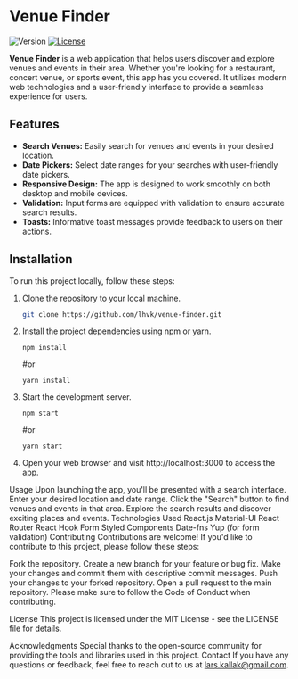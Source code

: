 # Venue Finder

![Version](https://img.shields.io/badge/version-0.1.0-blue.svg)
[![License](https://img.shields.io/badge/license-MIT-green.svg)](LICENSE)

**Venue Finder** is a web application that helps users discover and explore venues and events in their area. Whether you're looking for a restaurant, concert venue, or sports event, this app has you covered. It utilizes modern web technologies and a user-friendly interface to provide a seamless experience for users.

## Features

- **Search Venues:** Easily search for venues and events in your desired location.
- **Date Pickers:** Select date ranges for your searches with user-friendly date pickers.
- **Responsive Design:** The app is designed to work smoothly on both desktop and mobile devices.
- **Validation:** Input forms are equipped with validation to ensure accurate search results.
- **Toasts:** Informative toast messages provide feedback to users on their actions.

## Installation

To run this project locally, follow these steps:

1. Clone the repository to your local machine.

   ```bash
   git clone https://github.com/lhvk/venue-finder.git
   ```

2. Install the project dependencies using npm or yarn.

   ```
   npm install
   ```
   #or
   ```
   yarn install
   ```

4. Start the development server.

   ```
   npm start
   ```
   #or
   ```
   yarn start
   ```

6. Open your web browser and visit http://localhost:3000 to access the app.

Usage
Upon launching the app, you'll be presented with a search interface.
Enter your desired location and date range.
Click the "Search" button to find venues and events in that area.
Explore the search results and discover exciting places and events.
Technologies Used
React.js
Material-UI
React Router
React Hook Form
Styled Components
Date-fns
Yup (for form validation)
Contributing
Contributions are welcome! If you'd like to contribute to this project, please follow these steps:

Fork the repository.
Create a new branch for your feature or bug fix.
Make your changes and commit them with descriptive commit messages.
Push your changes to your forked repository.
Open a pull request to the main repository.
Please make sure to follow the Code of Conduct when contributing.

License
This project is licensed under the MIT License - see the LICENSE file for details.

Acknowledgments
Special thanks to the open-source community for providing the tools and libraries used in this project.
Contact
If you have any questions or feedback, feel free to reach out to us at lars.kallak@gmail.com.
